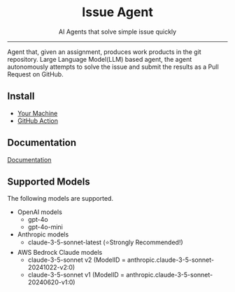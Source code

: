 <p align="center">
  <h1 align="center">Issue Agent</h1>
  <p align="center">AI Agents that solve simple issue quickly</p>
</p>

---


Agent that, given an assignment, produces work products in the git repository.
Large Language Model(LLM) based agent, the agent autonomously attempts to solve the issue and submit the results as a Pull Request on GitHub.


## Install

- [Your Machine](https://clover0.github.io/issue-agent/getting-started/installation/)
- [GitHub Action](https://github.com/clover0/setup-issue-agent)


## Documentation
[Documentation](https://clover0.github.io/issue-agent/)


## Supported Models
The following models are supported.

- OpenAI models
  - gpt-4o
  - gpt-4o-mini
- Anthropic models
  - claude-3-5-sonnet-latest (⭐️Strongly Recommended!)
- AWS Bedrock Claude models
  - claude-3-5-sonnet v2 (ModelID = anthropic.claude-3-5-sonnet-20241022-v2:0)
  - claude-3-5-sonnet v1 (ModelID = anthropic.claude-3-5-sonnet-20240620-v1:0)
